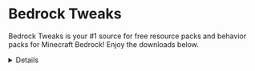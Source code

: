 # Bedrock Tweaks

Bedrock Tweaks is your #1 source for free resource packs and behavior packs for Minecraft Bedrock! Enjoy the downloads below.

<!--- Import JS and CSS -->
<script async defer src="https://buttons.github.io/buttons.js"></script>
<link rel="stylesheet" href="{{ '/assets/css/style.css?v=' | append: site.github.build_revision | relative_url }}">

<!--- Start of page. -->
<details close>
  <h2><summary>Technical Packs</summary></h2>
  <h3>Chunk Visualizer</h3>
  
  <p>The Chunk Visualizer resource packs adds a shader that shows the chunks in the world by sperating them with a small white line. This is perfect for building farms, as a lot of bedrock farms depend on their position inside a chunk! Download below:</p>
  <a class="github-button" href="https://codeload.github.com/Cy4Shot/bedrock-tweaks/zip/master" data-icon="octicon-download" data-size="large" aria-label="Download">Download</a>
  <br><br>
</details>

